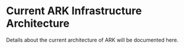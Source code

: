# Current ARK Infrastructure Architecture

Details about the current architecture of ARK will be documented here.
